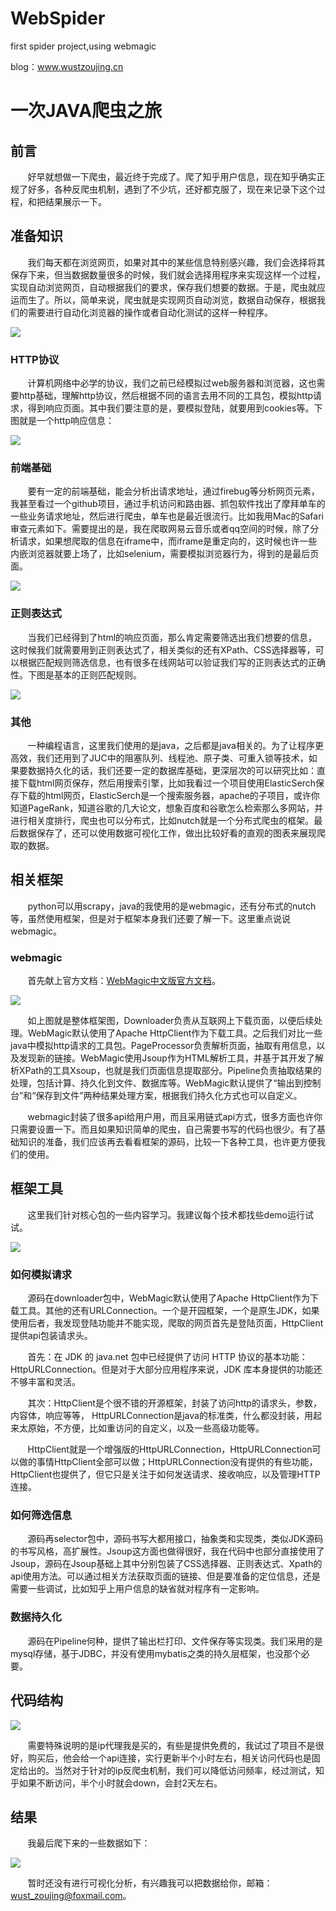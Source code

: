 # WebSpider
first spider project,using webmagic

blog：www.wustzoujing.cn

# 一次JAVA爬虫之旅
## 前言
&#160; &#160; &#160; &#160;好早就想做一下爬虫，最近终于完成了。爬了知乎用户信息，现在知乎确实正规了好多，各种反爬虫机制，遇到了不少坑，还好都克服了，现在来记录下这个过程，和把结果展示一下。

  <!--more-->
## 准备知识
&#160; &#160; &#160; &#160;我们每天都在浏览网页，如果对其中的某些信息特别感兴趣，我们会选择将其保存下来，但当数据数量很多的时候，我们就会选择用程序来实现这样一个过程，实现自动浏览网页，自动根据我们的要求，保存我们想要的数据。于是，爬虫就应运而生了。所以，简单来说，爬虫就是实现网页自动浏览，数据自动保存，根据我们的需要进行自动化浏览器的操作或者自动化测试的这样一种程序。


![](https://timgsa.baidu.com/timg?image&quality=80&size=b9999_10000&sec=1498659629614&di=5a920e203a547e3594b2c44077f570d3&imgtype=0&src=http%3A%2F%2Fimg.mp.itc.cn%2Fupload%2F20160429%2F9769904ae8b34174b6f67ae5d90be143_th.jpg)


### HTTP协议
&#160; &#160; &#160; &#160;计算机网络中必学的协议，我们之前已经模拟过web服务器和浏览器，这也需要http基础，理解http协议，然后根据不同的语言去用不同的工具包，模拟http请求，得到响应页面。其中我们要注意的是，要模拟登陆，就要用到cookies等。下图就是一个http响应信息：


![](https://timgsa.baidu.com/timg?image&quality=80&size=b9999_10000&sec=1498659736502&di=d83687259ca11abd3fa21ff6a5a7716d&imgtype=0&src=http%3A%2F%2Fimages.cnitblog.com%2Fblog%2F434462%2F201303%2F21132402-b67f3fea251d40e493c26c439885ffed.jpg)



### 前端基础
&#160; &#160; &#160; &#160;要有一定的前端基础，能会分析出请求地址，通过firebug等分析网页元素，我甚至看过一个github项目，通过手机访问和路由器、抓包软件找出了摩拜单车的一些业务请求地址，然后进行爬虫，单车也是最近很流行。比如我用Mac的Safari审查元素如下。需要提出的是，我在爬取网易云音乐或者qq空间的时候，除了分析请求，如果想爬取的信息在iframe中，而iframe是重定向的，这时候也许一些内嵌浏览器就要上场了，比如selenium，需要模拟浏览器行为，得到的是最后页面。

![](http://opb7t58xj.bkt.clouddn.com/%E5%AE%A1%E6%9F%A5%E5%85%83%E7%B4%A0.png)


### 正则表达式
&#160; &#160; &#160; &#160;当我们已经得到了html的响应页面，那么肯定需要筛选出我们想要的信息，这时候我们就需要用到正则表达式了，相关类似的还有XPath、CSS选择器等，可以根据匹配规则筛选信息，也有很多在线网站可以验证我们写的正则表达式的正确性。下图是基本的正则匹配规则。


![](https://timgsa.baidu.com/timg?image&quality=80&size=b9999_10000&sec=1498660014837&di=fd3bd6f03a0e4207658f25029eb9b46d&imgtype=0&src=http%3A%2F%2Fwww.gaixue.com%2Fuploads%2Feditor%2Fimage%2F20130828%2F20130828121847_34621.png)


### 其他
&#160; &#160; &#160; &#160;一种编程语言，这里我们使用的是java，之后都是java相关的。为了让程序更高效，我们还用到了JUC中的阻塞队列、线程池、原子类、可重入锁等技术，如果要数据持久化的话，我们还要一定的数据库基础，更深层次的可以研究比如：直接下载html网页保存，然后用搜索引擎，比如我看过一个项目使用ElasticSerch保存下载的html网页，ElasticSerch是一个搜索服务器，apache的子项目，或许你知道PageRank，知道谷歌的几大论文，想象百度和谷歌怎么检索那么多网站，并进行相关度排行，爬虫也可以分布式，比如nutch就是一个分布式爬虫的框架。最后数据保存了，还可以使用数据可视化工作，做出比较好看的直观的图表来展现爬取的数据。



## 相关框架
&#160; &#160; &#160; &#160;python可以用scrapy，java的我使用的是webmagic，还有分布式的nutch等，虽然使用框架，但是对于框架本身我们还要了解一下。这里重点说说webmagic。

### webmagic
&#160; &#160; &#160; &#160;首先献上官方文档：[WebMagic中文版官方文档](http://webmagic.io/docs/zh/)。


![](http://code4craft.github.io/images/posts/webmagic.png)



&#160; &#160; &#160; &#160;如上图就是整体框架图，Downloader负责从互联网上下载页面，以便后续处理。WebMagic默认使用了Apache HttpClient作为下载工具。之后我们对比一些java中模拟http请求的工具包。PageProcessor负责解析页面，抽取有用信息，以及发现新的链接。WebMagic使用Jsoup作为HTML解析工具，并基于其开发了解析XPath的工具Xsoup，也就是我们页面信息提取部分。Pipeline负责抽取结果的处理，包括计算、持久化到文件、数据库等。WebMagic默认提供了“输出到控制台”和“保存到文件”两种结果处理方案，根据我们持久化方式也可以自定义。


&#160; &#160; &#160; &#160;webmagic封装了很多api给用户用，而且采用链式api方式，很多方面也许你只需要设置一下。而且如果知识简单的爬虫，自己需要书写的代码也很少。有了基础知识的准备，我们应该再去看看框架的源码，比较一下各种工具，也许更方便我们的使用。



## 框架工具
&#160; &#160; &#160; &#160;这里我们针对核心包的一些内容学习。我建议每个技术都找些demo运行试试。


![](http://opb7t58xj.bkt.clouddn.com/webmagic.png)


### 如何模拟请求
&#160; &#160; &#160; &#160;源码在downloader包中，WebMagic默认使用了Apache HttpClient作为下载工具。其他的还有URLConnection。一个是开园框架，一个是原生JDK，如果使用后者，我发现登陆功能并不能实现，爬取的网页首先是登陆页面，HttpClient提供api包装请求头。


&#160; &#160; &#160; &#160;首先：在 JDK 的 java.net 包中已经提供了访问 HTTP 协议的基本功能：HttpURLConnection。但是对于大部分应用程序来说，JDK 库本身提供的功能还不够丰富和灵活。 
 
&#160; &#160; &#160; &#160;其次：HttpClient是个很不错的开源框架，封装了访问http的请求头，参数，内容体，响应等等， 
HttpURLConnection是java的标准类，什么都没封装，用起来太原始，不方便，比如重访问的自定义，以及一些高级功能等。

&#160; &#160; &#160; &#160;HttpClient就是一个增强版的HttpURLConnection，HttpURLConnection可以做的事情HttpClient全部可以做；HttpURLConnection没有提供的有些功能，HttpClient也提供了，但它只是关注于如何发送请求、接收响应，以及管理HTTP连接。 

### 如何筛选信息
&#160; &#160; &#160; &#160;源码再selector包中，源码书写大都用接口，抽象类和实现类，类似JDK源码的书写风格，高扩展性。Jsoup这方面也做得很好，我在代码中也部分直接使用了Jsoup，源码在Jsoup基础上其中分别包装了CSS选择器、正则表达式、Xpath的api使用方法。可以通过相关方法获取页面的链接、但是要准备的定位信息，还是需要一些调试，比如知乎上用户信息的缺省就对程序有一定影响。

### 数据持久化
&#160; &#160; &#160; &#160;源码在Pipeline何种，提供了输出栏打印、文件保存等实现类。我们采用的是mysql存储，基于JDBC，并没有使用mybatis之类的持久层框架，也没那个必要。


## 代码结构


![](http://opb7t58xj.bkt.clouddn.com/%E9%A1%B9%E7%9B%AE%E7%BB%93%E6%9E%84.png)

&#160; &#160; &#160; &#160;需要特殊说明的是ip代理我是买的，有些是提供免费的，我试过了项目不是很好，购买后，他会给一个api连接，实行更新半个小时左右，相关访问代码也是固定给出的。当然对于针对的ip反爬虫机制，我们可以降低访问频率，经过测试，知乎如果不断访问，半个小时就会down，会封2天左右。


## 结果

&#160; &#160; &#160; &#160;我最后爬下来的一些数据如下：


![](http://opb7t58xj.bkt.clouddn.com/%E7%BB%93%E6%9E%9C.png)



&#160; &#160; &#160; &#160;暂时还没有进行可视化分析，有兴趣我可以把数据给你，邮箱：wust_zoujing@foxmail.com。
